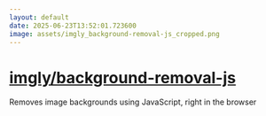 ```yaml
---
layout: default
date: 2025-06-23T13:52:01.723600
image: assets/imgly_background-removal-js_cropped.png
---
```


# [imgly/background-removal-js](https://github.com/imgly/background-removal-js)

Removes image backgrounds using JavaScript, right in the browser
